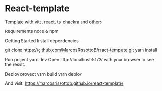 # React-template

Template with vite, react, ts, chackra and others

Requirements
node & npm

Getting Started
Install dependencies

git clone https://github.com/MarcosRissottoB/react-template.git
yarn install

Run project
yarn dev
Open http://localhost:5173/ with your browser to see the result.

Deploy proyect
yarn build
yarn deploy

And visit: https://marcosrissottob.github.io/react-template/
